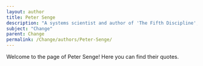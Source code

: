 ```yaml
---
layout: author
title: Peter Senge
description: "A systems scientist and author of 'The Fifth Discipline', Senge has made significant contributions to understanding organizational change through the lens of learning organizations."
subject: "Change"
parent: Change
permalink: /Change/authors/Peter-Senge/
---
```


Welcome to the page of Peter Senge! Here you can find their quotes.
